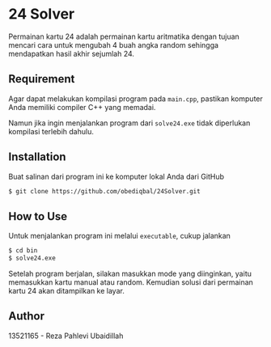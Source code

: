 # 24 Solver

Permainan kartu 24 adalah permainan kartu aritmatika dengan tujuan mencari cara untuk mengubah 4 buah angka random sehingga mendapatkan hasil akhir sejumlah 24.

## Requirement

Agar dapat melakukan kompilasi program pada `main.cpp`, pastikan komputer Anda memiliki compiler C++ yang memadai.

Namun jika ingin menjalankan program dari `solve24.exe` tidak diperlukan kompilasi terlebih dahulu.

## Installation

Buat salinan dari program ini ke komputer lokal Anda dari GitHub

```bash
$ git clone https://github.com/obediqbal/24Solver.git
```

## How to Use

Untuk menjalankan program ini melalui `executable`, cukup jalankan

```bash
$ cd bin
$ solve24.exe
```

Setelah program berjalan, silakan masukkan mode yang diinginkan, yaitu memasukkan kartu manual atau random. Kemudian solusi dari permainan kartu 24 akan ditampilkan ke layar.

## Author

13521165 - Reza Pahlevi Ubaidillah